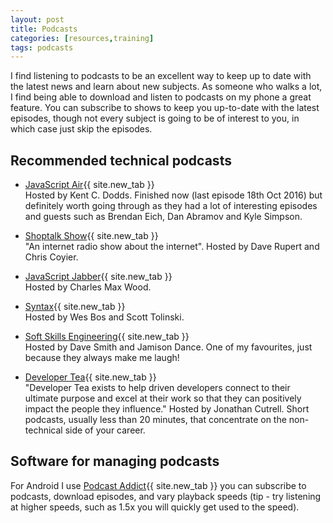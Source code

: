 ```yaml
---
layout: post
title: Podcasts
categories: [resources,training]
tags: podcasts
---
```

I find listening to podcasts to be an excellent way to keep up to date with the latest news and learn about new subjects.  As someone who walks a lot, I find being able to download and listen to podcasts on my phone a great feature.  You can subscribe to shows to keep you up-to-date with the latest episodes, though not every subject is going to be of interest to you, in which case just skip the episodes.

<!--more-->

## Recommended technical podcasts

* [JavaScript Air](https://javascriptair.com/){{ site.new_tab }}  
  Hosted by Kent C. Dodds.
Finished now (last episode 18th Oct 2016) but definitely worth going through as they had a lot of interesting episodes and guests such as Brendan Eich, Dan Abramov and Kyle Simpson.

* [Shoptalk Show](http://shoptalkshow.com/){{ site.new_tab }}  
  "An internet radio show about the internet". Hosted by Dave Rupert and Chris Coyier.

* [JavaScript Jabber](https://devchat.tv/js-jabber){{ site.new_tab }}  
  Hosted by Charles Max Wood.

* [Syntax](https://syntax.fm/){{ site.new_tab }}  
  Hosted by Wes Bos and Scott Tolinski.

* [Soft Skills Engineering](https://softskills.audio/){{ site.new_tab }}  
  Hosted by Dave Smith and Jamison Dance.  One of my favourites, just because they always make me laugh!

* [Developer Tea](https://developertea.simplecast.fm/){{ site.new_tab }}  
  "Developer Tea exists to help driven developers connect to their ultimate purpose and excel at their work so that they can positively impact the people they influence." Hosted by Jonathan Cutrell.
Short podcasts, usually less than 20 minutes, that concentrate on the non-technical side of your career.

## Software for managing podcasts

For Android I use [Podcast Addict](https://play.google.com/store/apps/details?id=com.bambuna.podcastaddict){{ site.new_tab }} you can subscribe to podcasts, download episodes, and vary playback speeds (tip - try listening at higher speeds, such as 1.5x you will quickly get used to the speed).